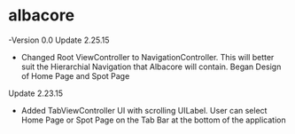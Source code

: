 # albacore

-Version 0.0
  Update 2.25.15
  - Changed Root ViewController to NavigationController. This will better suit the Hierarchial Navigation that Albacore will   contain. Began Design of Home Page and Spot Page

  Update 2.23.15
  - Added TabViewController UI with scrolling UILabel. User can select Home Page or Spot Page on the Tab Bar at the bottom of the application
